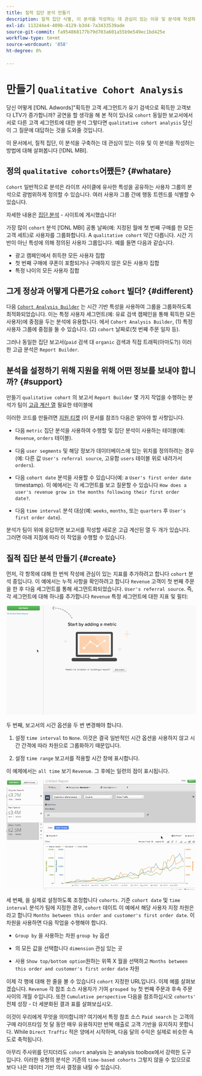 ```yaml
---
title: 질적 집단 분석 만들기
description: 질적 집단 식별, 이 분석을 작성하는 데 관심이 있는 이유 및 분석에 작성하는 방법을 알아봅니다 [!DNL MBI].
exl-id: 113244e4-409b-4129-b3d4-7a3433539ade
source-git-commit: fa954868177b79d703a601a55b9e549ec1bd425e
workflow-type: tm+mt
source-wordcount: '858'
ht-degree: 0%

---
```


# 만들기 `Qualitative Cohort Analysis`

당신 어떻게 [!DNL Adwords]&quot;획득한 고객 세그먼트가 유기 검색으로 획득한 고객보다 LTV가 증가합니까? 공연을 할 생각을 해 본 적이 있나요 `cohort` 동일한 보고서에서 서로 다른 고객 세그먼트에 대한 분석 그렇다면 `qualitative cohort analysis` 당신이 그 질문에 대답하는 것을 도와줄 것입니다.

이 문서에서, 질적 집단, 이 분석을 구축하는 데 관심이 있는 이유 및 이 분석을 작성하는 방법에 대해 살펴봅니다 [!DNL MBI].

## 정의 `qualitative cohorts`어쨌든? {#whatare}

`Cohort` 일반적으로 분석은 라이프 사이클에 유사한 특성을 공유하는 사용자 그룹의 분석으로 광범위하게 정의할 수 있습니다. 여러 사용자 그룹 간에 행동 트렌드를 식별할 수 있습니다.

자세한 내용은 [집단 분석](https://www.cohortanalysis.com/) - 사이트에 게시했습니다!

가장 많이 `cohort` 분석 [!DNL MBI] 공통 날짜(예: 지정된 월에 첫 번째 구매를 한 모든 고객 세트)로 사용자를 그룹화합니다. A `qualitative cohort` 약간 다릅니다. 시간 기반이 아닌 특성에 의해 정의된 사용자 그룹입니다. 예를 들면 다음과 같습니다.

* 광고 캠페인에서 취득한 모든 사용자 집합
* 첫 번째 구매에 쿠폰이 포함되거나 구매하지 않은 모든 사용자 집합
* 특정 나이의 모든 사용자 집합

## 그게 정상과 어떻게 다른가요 `cohort` 빌더? {#different}

다음 [`Cohort Analysis Builder`](../dev-reports/cohort-rpt-bldr.md) 는 시간 기반 특성을 사용하여 그룹을 그룹화하도록 최적화되었습니다. 이는 특정 사용자 세그먼트(예: 유료 검색 캠페인을 통해 획득한 모든 사용자)에 중점을 두는 분석에 유용합니다. 에서 `Cohort Analysis Builder`, (1) 특정 사용자 그룹에 중점을 둘 수 있습니다. (2) `cohort` 날짜로(첫 번째 주문 일자 등).

그러나 동일한 집단 보고서(`paid` 검색 대 `organic` 검색과 직접 트래픽(아마도?)) 이러한 고급 분석은 `Report Builder`.

## 분석을 설정하기 위해 지원을 위해 어떤 정보를 보내야 합니까? {#support}

만들기 `qualitative cohort` 의 보고서 `Report Builder` 몇 가지 작업을 수행하는 분석가 팀이 [고급 계산 열](../data-warehouse-mgr/creating-calculated-columns.md) 필요한 테이블에

이러한 코드를 만들려면 [지원 티켓](https://experienceleague.adobe.com/docs/commerce-knowledge-base/kb/troubleshooting/miscellaneous/mbi-service-policies.html?lang=en) (이 문서를 참조!) 다음은 알아야 할 사항입니다.

* 다음 `metric` 집단 분석을 사용하여 수행할 및 집단 분석이 사용하는 테이블(예: `Revenue`, `orders` 테이블).

* 다음 `user segments` 및 해당 정보가 데이터베이스에 있는 위치를 정의하려는 경우(예: 다른 값 `User's referral source`, 고유함 `users` 테이블 위로 내려가서 `orders`).

* 다음 `cohort date` 분석을 사용할 수 있습니다(예: a `User's first order date` timestamp). 이 예에서는 각 세그먼트를 보고 질문할 수 있습니다 `How does a user's revenue grow in the months following their first order date?`.

* 다음 `time interval` 분석 대상(예: `weeks`, `months`, 또는 `quarters` 후 `User's first order date`).

분석가 팀이 위에 응답하면 보고서를 작성할 새로운 고급 계산된 열 두 개가 있습니다. 그러면 아래 지침에 따라 이 작업을 수행할 수 있습니다.

## 질적 집단 분석 만들기 {#create}

먼저, 각 항목에 대해 한 번씩 작성에 관심이 있는 지표를 추가하려고 합니다 `cohort` 분석 중입니다. 이 예에서는 누적 사항을 확인하려고 합니다 `Revenue` 고객이 첫 번째 주문을 한 후 다음 세그먼트를 통해 세그먼트화되었습니다. `User's referral source`. 즉, 각 세그먼트에 대해 하나를 추가합니다 `Revenue` 특정 세그먼트에 대한 지표 및 필터:

![](../../assets/qualcohort1.gif)

두 번째, 보고서의 시간 옵션을 두 번 변경해야 합니다.

1. 설정 `time interval` to `None`. 이것은 결국 일반적인 시간 옵션을 사용하지 않고 시간 간격에 따라 차원으로 그룹화하기 때문입니다.

1. 설정 `time range` 보고서를 적용할 시간 창에 표시합니다.

이 예제에서는 `all time` 보기 `Revenue`. 그 후에는 일련의 점이 표시됩니다.

![](../../assets/qualcohort2.gif)

세 번째, 을 실제로 설정하도록 조정합니다 `cohorts`. 기준 `cohort date` 및 `time interval` 분석가 팀에 지정한 경우, `cohort` 데이트 이 예에서 해당 사용자 지정 차원은 라고 합니다 `Months between this order and customer's first order date`. 이 차원을 사용하면 다음 작업을 수행해야 합니다.

* `Group by` 을 사용하는 차원 `group by` 옵션

* 의 모든 값을 선택합니다 `dimension` 관심 있는 곳

* 사용 `Show top/bottom option`원하는 위쪽 X 월을 선택하고 `Months between this order and customer's first order date` 차원

이제 각 행에 대해 한 줄을 볼 수 있습니다 `cohort` 지정한 URL입니다. 이제 예를 살펴보겠습니다. `Revenue` 각 참조 소스 사용자가 기여 `grouped by` 첫 번째 주문과 후속 주문 사이의 개월 수입니다. 또한 `Cumulative perspective` 다음을 참조하십시오 `cohorts'` 전체 성장 - 더 세분화된 결과 표를 살펴보십시오.

이것이 우리에게 무엇을 의미합니까? 여기에서 특정 참조 소스 `Paid search` 는 고객의 구매 라이프타임 첫 달 동안 매우 유용하지만 반복 매출로 고객 기반을 유지하지 못합니다. While `Direct Traffic` 적은 양에서 시작하며, 다음 달의 수익은 실제로 비슷한 속도로 축적됩니다.

아무리 주사위를 던지더라도 `cohort` analysis 는 analysis toolbox에서 강력한 도구입니다. 이러한 유형의 분석은 기존의 `time-based cohorts` 그렇지 않을 수 있으므로 보다 나은 데이터 기반 의사 결정을 내릴 수 있습니다.
